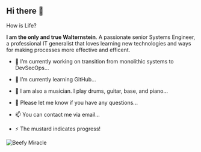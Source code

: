 ## Hi there 👋 

How is Life?

**I am the only and true Walternstein**. A passionate senior Systems Engineer, a professional IT generalist that loves learning new technologies and ways for making processes more effective and efficent.

- 🔭 I’m currently working on transition from monolithic systems to DevSecOps...

- 🌱 I’m currently learning GitHub...

- 🤔 I am also a musician. I play drums, guitar, base, and piano...

- 💬 Please let me know if you have any questions...

- 📫 You can contact me via email...

- ⚡ The mustard indicates progress! &nbsp;

![Beefy Miracle](https://fedoraproject.org/w/uploads/6/60/Hotdog.gif)
